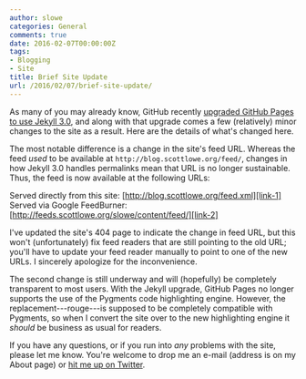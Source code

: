 ```yaml
---
author: slowe
categories: General
comments: true
date: 2016-02-07T00:00:00Z
tags:
- Blogging
- Site
title: Brief Site Update
url: /2016/02/07/brief-site-update/
---
```


As many of you may already know, GitHub recently [upgraded GitHub Pages to use Jekyll 3.0][link-3], and along with that upgrade comes a few (relatively) minor changes to the site as a result. Here are the details of what's changed here.

The most notable difference is a change in the site's feed URL. Whereas the feed _used_ to be available at `http://blog.scottlowe.org/feed/`, changes in how Jekyll 3.0 handles permalinks mean that URL is no longer sustainable. Thus, the feed is now available at the following URLs:

Served directly from this site: [http://blog.scottlowe.org/feed.xml][link-1]  
Served via Google FeedBurner: [http://feeds.scottlowe.org/slowe/content/feed/][link-2]

I've updated the site's 404 page to indicate the change in feed URL, but this won't (unfortunately) fix feed readers that are still pointing to the old URL; you'll have to update your feed reader manually to point to one of the new URLs. I sincerely apologize for the inconvenience.

The second change is still underway and will (hopefully) be completely transparent to most users. With the Jekyll upgrade, GitHub Pages no longer supports the use of the Pygments code highlighting engine. However, the replacement---rouge---is supposed to be completely compatible with Pygments, so when I convert the site over to the new highlighting engine it _should_ be business as usual for readers.

If you have any questions, or if you run into _any_ problems with the site, please let me know. You're welcome to drop me an e-mail (address is on my About page) or [hit me up on Twitter][link-4].



[link-1]: /feed.xml
[link-2]: http://feeds.scottlowe.org/slowe/content/feed/
[link-3]: https://github.com/blog/2100-github-pages-now-faster-and-simpler-with-jekyll-3-0
[link-4]: https://twitter.com/scott_lowe
